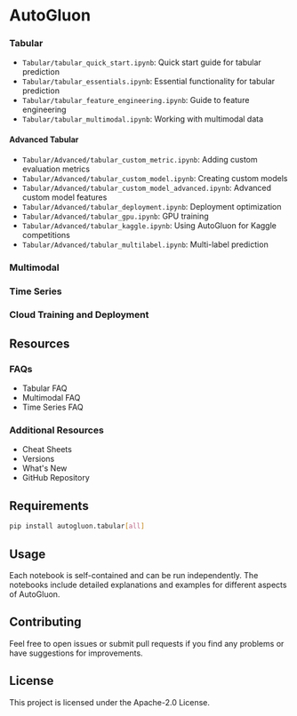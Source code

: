 # AutoGluon 

### Tabular
- `Tabular/tabular_quick_start.ipynb`: Quick start guide for tabular prediction
- `Tabular/tabular_essentials.ipynb`: Essential functionality for tabular prediction
- `Tabular/tabular_feature_engineering.ipynb`: Guide to feature engineering
- `Tabular/tabular_multimodal.ipynb`: Working with multimodal data

#### Advanced Tabular
- `Tabular/Advanced/tabular_custom_metric.ipynb`: Adding custom evaluation metrics
- `Tabular/Advanced/tabular_custom_model.ipynb`: Creating custom models
- `Tabular/Advanced/tabular_custom_model_advanced.ipynb`: Advanced custom model features
- `Tabular/Advanced/tabular_deployment.ipynb`: Deployment optimization
- `Tabular/Advanced/tabular_gpu.ipynb`: GPU training
- `Tabular/Advanced/tabular_kaggle.ipynb`: Using AutoGluon for Kaggle competitions
- `Tabular/Advanced/tabular_multilabel.ipynb`: Multi-label prediction

### Multimodal


### Time Series


### Cloud Training and Deployment


## Resources

### FAQs
- Tabular FAQ
- Multimodal FAQ
- Time Series FAQ

### Additional Resources
- Cheat Sheets
- Versions
- What's New
- GitHub Repository

## Requirements

```bash
pip install autogluon.tabular[all]
```

## Usage

Each notebook is self-contained and can be run independently. The notebooks include detailed explanations and examples for different aspects of AutoGluon.

## Contributing

Feel free to open issues or submit pull requests if you find any problems or have suggestions for improvements.

## License

This project is licensed under the Apache-2.0 License.